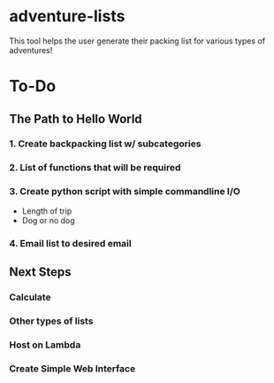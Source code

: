# adventure-lists
This tool helps the user generate their packing list for various types of adventures!

# To-Do

## The Path to Hello World

### 1. Create backpacking list w/ subcategories

### 2. List of functions that will be required

### 3. Create python script with simple commandline I/O
  - Length of trip
  - Dog or no dog

### 4. Email list to desired email

## Next Steps

### Calculate 

### Other types of lists

### Host on Lambda

### Create Simple Web Interface

### 
